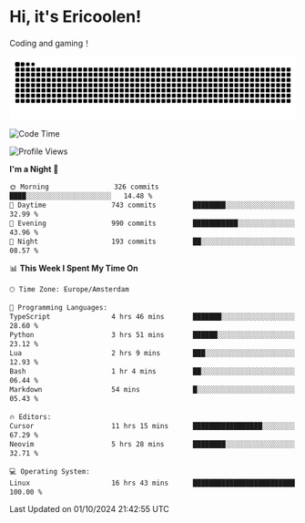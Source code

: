 # Hi, it's Ericoolen!
Coding and gaming！

<picture>
  <source media="(prefers-color-scheme: dark)" srcset="https://raw.githubusercontent.com/Eric-Song-Nop/Eric-Song-Nop/output/github-contribution-grid-snake-dark.svg">
  <source media="(prefers-color-scheme: light)" srcset="https://raw.githubusercontent.com/Eric-Song-Nop/Eric-Song-Nop/output/github-contribution-grid-snake.svg">
  <img alt="github contribution grid snake animation" src="https://raw.githubusercontent.com/Eric-Song-Nop/Eric-Song-Nop/output/github-contribution-grid-snake.svg">
</picture>

<!--START_SECTION:waka-->
![Code Time](http://img.shields.io/badge/Code%20Time-1%2C519%20hrs%2047%20mins-blue)

![Profile Views](http://img.shields.io/badge/Profile%20Views-0-blue)

**I'm a Night 🦉** 

```text
🌞 Morning                326 commits         ████░░░░░░░░░░░░░░░░░░░░░   14.48 % 
🌆 Daytime                743 commits         ████████░░░░░░░░░░░░░░░░░   32.99 % 
🌃 Evening                990 commits         ███████████░░░░░░░░░░░░░░   43.96 % 
🌙 Night                  193 commits         ██░░░░░░░░░░░░░░░░░░░░░░░   08.57 % 
```


📊 **This Week I Spent My Time On** 

```text
🕑︎ Time Zone: Europe/Amsterdam

💬 Programming Languages: 
TypeScript               4 hrs 46 mins       ███████░░░░░░░░░░░░░░░░░░   28.60 % 
Python                   3 hrs 51 mins       ██████░░░░░░░░░░░░░░░░░░░   23.12 % 
Lua                      2 hrs 9 mins        ███░░░░░░░░░░░░░░░░░░░░░░   12.93 % 
Bash                     1 hr 4 mins         ██░░░░░░░░░░░░░░░░░░░░░░░   06.44 % 
Markdown                 54 mins             █░░░░░░░░░░░░░░░░░░░░░░░░   05.43 % 

🔥 Editors: 
Cursor                   11 hrs 15 mins      █████████████████░░░░░░░░   67.29 % 
Neovim                   5 hrs 28 mins       ████████░░░░░░░░░░░░░░░░░   32.71 % 

💻 Operating System: 
Linux                    16 hrs 43 mins      █████████████████████████   100.00 % 
```


 Last Updated on 01/10/2024 21:42:55 UTC
<!--END_SECTION:waka-->
